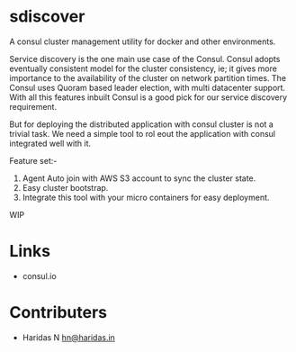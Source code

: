 sdiscover
=========

A consul cluster management utility for docker and other environments.

Service discovery is the one main use case of the Consul. Consul adopts
eventually consistent model for the cluster consistency, ie; it gives more
importance to the availability of the cluster on network partition times. The
Consul uses Quoram based leader election, with multi datacenter support. With
all this features inbuilt Consul is a good pick for our service discovery
requirement.

But for deploying the distributed application with consul cluster is not
a trivial task. We need a simple tool to rol eout the application with consul
integrated well with it.

Feature set:-

1. Agent Auto join with AWS S3 account to sync the cluster state.
2. Easy cluster bootstrap.
3. Integrate this tool with your micro containers for easy deployment.


WIP


Links
=====
- consul.io

Contributers
============
- Haridas N <hn@haridas.in>
